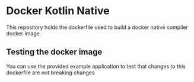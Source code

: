 # Docker Kotlin Native
This repository holds the dockerfile used to build a docker native compiler docker image

## Testing the docker image
You can use the provided example application to test that changes to this dockerfile are not breaking changes
